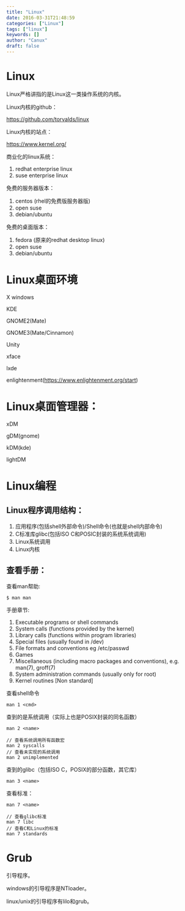 ```yaml
---
title: "Linux"
date: 2016-03-31T21:48:59
categories: ["Linux"]
tags: ["linux"]
keywords: []
author: "Canux"
draft: false
---
```


# Linux

Linux严格讲指的是Linux这一类操作系统的内核。

Linux内核的github：

<https://github.com/torvalds/linux>

Linux内核的站点：

<https://www.kernel.org/>

商业化的linux系统：

1. redhat enterprise linux
2. suse enterprise linux

免费的服务器版本：

1. centos (rhel的免费版服务器版)
2. open suse
3. debian/ubuntu

免费的桌面版本：
1. fedora (原来的redhat desktop linux)
2. open suse
3. debian/ubuntu

# Linux桌面环境

X windows

KDE

GNOME2(Mate)

GNOME3(Mate/Cinnamon)

Unity

xface

lxde

enlightenment(https://www.enlightenment.org/start)

# Linux桌面管理器：

xDM

gDM(gnome)

kDM(kde)

lightDM

# Linux编程

## Linux程序调用结构：

1. 应用程序(包括shell外部命令)/Shell命令(也就是shell内部命令)
2. C标准库glibc(包括ISO C和POSIC封装的系统系统调用)
3. Linux系统调用
4. Linux内核

## 查看手册：

查看man帮助:

    $ man man

手册章节:

1. Executable programs or shell commands
2. System calls (functions provided by the kernel)
3. Library calls (functions within program libraries)
4. Special files (usually found in /dev)
5. File formats and conventions eg /etc/passwd
6. Games
7. Miscellaneous (including macro packages and conventions), e.g. man(7), groff(7)
8. System administration commands (usually only for root)
9. Kernel routines [Non standard]

查看shell命令

    man 1 <cmd>

查到的是系统调用（实际上也是POSIX封装的同名函数）

    man 2 <name>

    // 查看系统调用所有函数宏
    man 2 syscalls
    // 查看未实现的系统调用
    man 2 unimplemented

查到的glibc（包括ISO C，POSIX的部分函数，其它库）

    man 3 <name>

查看标准：

    man 7 <name>

    // 查看glibc标准
    man 7 libc
    // 查看C和Linux的标准
    man 7 standards

# Grub

引导程序。

windows的引导程序是NTloader。

linux/unix的引导程序有lilo和grub。
